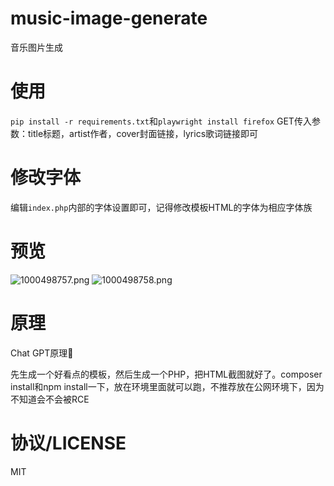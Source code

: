 # music-image-generate

音乐图片生成

# 使用
`pip install -r requirements.txt`和`playwright install firefox`
GET传入参数：title标题，artist作者，cover封面链接，lyrics歌词链接即可

# 修改字体
编辑`index.php`内部的字体设置即可，记得修改模板HTML的字体为相应字体族

# 预览

![1000498757.png](https://img.renil.cc/i/2024/07/29/66a6f0bcbaf5c.png)
![1000498758.png](https://img.renil.cc/i/2024/07/29/66a6f0bd613a8.png)

# 原理

Chat GPT原理🤣

先生成一个好看点的模板，然后生成一个PHP，把HTML截图就好了。composer install和npm install一下，放在环境里面就可以跑，不推荐放在公网环境下，因为不知道会不会被RCE

# 协议/LICENSE

MIT
